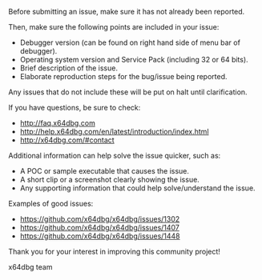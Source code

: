 Before submitting an issue, make sure it has not already been reported.

Then, make sure the following points are included in your issue:

- Debugger version (can be found on right hand side of menu bar of debugger).
- Operating system version and Service Pack (including 32 or 64 bits).
- Brief description of the issue.
- Elaborate reproduction steps for the bug/issue being reported.

Any issues that do not include these will be put on halt until clarification.

If you have questions, be sure to check:
- http://faq.x64dbg.com
- http://help.x64dbg.com/en/latest/introduction/index.html
- http://x64dbg.com/#contact

Additional information can help solve the issue quicker, such as:

- A POC or sample executable that causes the issue.
- A short clip or a screenshot clearly showing the issue.
- Any supporting information that could help solve/understand the issue.

Examples of good issues:

- https://github.com/x64dbg/x64dbg/issues/1302
- https://github.com/x64dbg/x64dbg/issues/1407
- https://github.com/x64dbg/x64dbg/issues/1448

Thank you for your interest in improving this community project!

x64dbg team